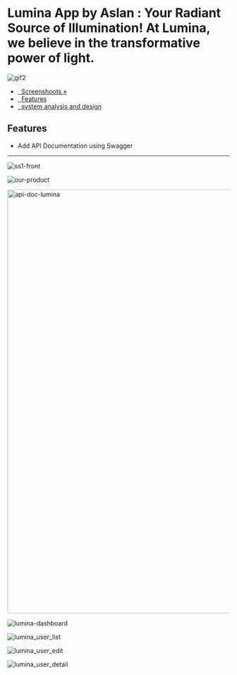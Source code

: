 # Lumina App by Aslan : Your Radiant Source of Illumination! At Lumina, we believe in the transformative power of light. 

![gif2](https://github.com/aslan-asilon31/lumina_laravel10/assets/116990574/be280b99-7356-4aba-a24c-369bf5ccc0f1)



<div class="">
<ul>
    <li>
        <a href="#screenshoot">  Screenshoots »</a>
    </li>
    <li>
        <a href="#features">  Features </a>
    </li>
    <li>
        <a href="#analysis">  system analysis and design </a>
    </li>

</ul>

</div>


<div class="" id="features">

## Features
- Add API Documentation using Swagger


</div>

<hr>

<div class="" id="screenshoot">

![ss1-front](https://github.com/aslan-asilon31/lumina_laravel10/assets/116990574/bb7e0525-0d2c-4fa7-b4da-02f86bff67e1)


![our-product](https://github.com/aslan-asilon31/lumina_laravel10/assets/116990574/9b61f042-1bb3-4ede-be07-209517634ecb)

<img width="959" alt="api-doc-lumina" src="https://github.com/aslan-asilon31/lumina_laravel10/assets/116990574/8b2f05f7-2048-4a8a-80ca-a1c2e6b9e47e">

![lumina-dashboard](https://github.com/aslan-asilon31/lumina_laravel10/assets/116990574/c2c5a431-29fa-49f2-a176-280732aede3b)



![lumina_user_list](https://github.com/aslan-asilon31/lumina_laravel10/assets/116990574/f0eb9ea2-12e3-4171-ab8c-a347ec12185a)

![lumina_user_edit](https://github.com/aslan-asilon31/lumina_laravel10/assets/116990574/8d09e649-0358-424d-892e-542644f80158)

![lumina_user_detail](https://github.com/aslan-asilon31/lumina_laravel10/assets/116990574/870ac18a-3e7b-4056-9db5-8f484cb9992d)


</div>

